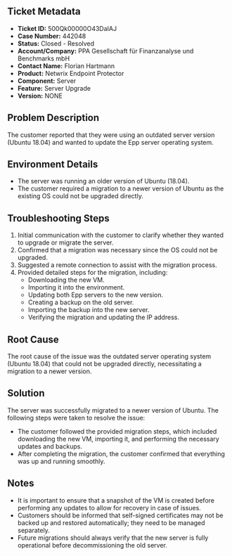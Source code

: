 ## Ticket Metadata
- **Ticket ID:** 500Qk00000O43DaIAJ
- **Case Number:** 442048
- **Status:** Closed - Resolved
- **Account/Company:** PPA Gesellschaft für Finanzanalyse und Benchmarks mbH
- **Contact Name:** Florian Hartmann
- **Product:** Netwrix Endpoint Protector
- **Component:** Server
- **Feature:** Server Upgrade
- **Version:** NONE

## Problem Description
The customer reported that they were using an outdated server version (Ubuntu 18.04) and wanted to update the Epp server operating system.

## Environment Details
- The server was running an older version of Ubuntu (18.04).
- The customer required a migration to a newer version of Ubuntu as the existing OS could not be upgraded directly.

## Troubleshooting Steps
1. Initial communication with the customer to clarify whether they wanted to upgrade or migrate the server.
2. Confirmed that a migration was necessary since the OS could not be upgraded.
3. Suggested a remote connection to assist with the migration process.
4. Provided detailed steps for the migration, including:
   - Downloading the new VM.
   - Importing it into the environment.
   - Updating both Epp servers to the new version.
   - Creating a backup on the old server.
   - Importing the backup into the new server.
   - Verifying the migration and updating the IP address.

## Root Cause
The root cause of the issue was the outdated server operating system (Ubuntu 18.04) that could not be upgraded directly, necessitating a migration to a newer version.

## Solution
The server was successfully migrated to a newer version of Ubuntu. The following steps were taken to resolve the issue:
- The customer followed the provided migration steps, which included downloading the new VM, importing it, and performing the necessary updates and backups.
- After completing the migration, the customer confirmed that everything was up and running smoothly.

## Notes
- It is important to ensure that a snapshot of the VM is created before performing any updates to allow for recovery in case of issues.
- Customers should be informed that self-signed certificates may not be backed up and restored automatically; they need to be managed separately.
- Future migrations should always verify that the new server is fully operational before decommissioning the old server.